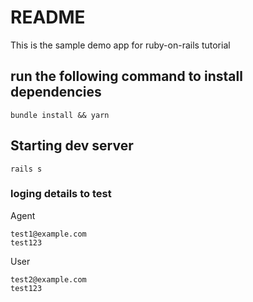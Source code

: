 # README
This is the sample demo app for ruby-on-rails tutorial
## run the following command to install dependencies
```
bundle install && yarn
```

## Starting dev server
```
rails s
```

### loging details to test
Agent
```
test1@example.com
test123
```

User
```
test2@example.com
test123
```
